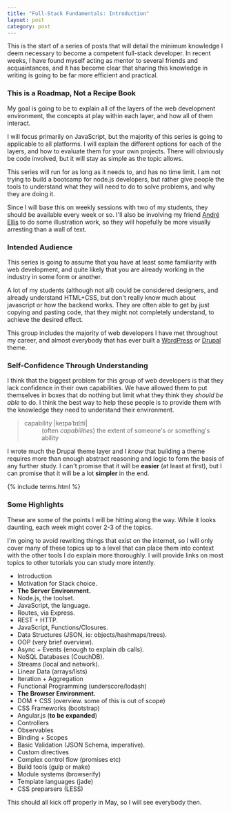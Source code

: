 ```yaml
---
title: "Full-Stack Fundamentals: Introduction"
layout: post
category: post
---
```


This is the start of a series of posts that will detail the minimum knowledge I deem necessary to become a competent full-stack developer. In recent weeks, I have found myself acting as mentor to several friends and acquaintances, and it has become clear that sharing this knowledge in writing is going to be far more efficient and practical.

<!--more-->

### This is a Roadmap, Not a Recipe Book 

My goal is going to be to explain all of the layers of the web development environment, the concepts at play within each layer, and how all of them interact.

I will focus primarily on JavaScript, but the majority of this series is going to applicable to all platforms. I will explain the different options for each of the layers, and how to evaluate them for your own projects. There will obviously be code involved, but it will stay as simple as the topic allows.

This series will run for as long as it needs to, and has no time limit. I am not trying to build a bootcamp for node.js developers, but rather give people the tools to understand what they will need to do to solve problems, and why they are doing it.

Since I will base this on weekly sessions with two of my students, they should be available every week or so. I'll also be involving my friend [André Ellis](http://uberellis.com/) to do some illustration work, so they will hopefully be more visually arresting than a wall of text.

### Intended Audience

This series is going to assume that you have at least some familiarity with web development, and quite likely that you are already working in the industry in some form or another.

A lot of my students (although not all) could be considered designers, and already understand HTML+CSS, but don't really know much about javascript or how the backend works. They are often able to get by just copying and pasting code, that they might not completely understand, to achieve the desired effect.

This group includes the majority of web developers I have met throughout my career, and almost everybody that has ever built a [WordPress](http://wordpress.org) or [Drupal](http://drupal.org) theme.

### Self-Confidence Through Understanding

I think that the biggest problem for this group of web developers is that they lack confidence in their own capabilities. We have allowed them to put themselves in boxes that do nothing but limit what they think they _should be able_ to do. I think the best way to help these people is to provide them with the knowledge they need to understand their environment.

<blockquote><dl>
  <dt>capability |keɪpəˈbɪlɪti|</dt>
  <dd>(often <em>capabilities</em>) the extent of someone's or something's ability</dd>
</dl></blockquote>

I wrote much the Drupal theme layer and I _know_ that building a theme requires more than enough abstract reasoning and logic to form the basis of any further study. I can't promise that it will be __easier__ (at least at first), but I can promise that it will be a lot __simpler__ in the end.

{% include terms.html %}

### Some Highlights

These are some of the points I will be hitting along the way. While it looks daunting, each week might cover 2-3 of the topics.

I'm going to avoid rewriting things that exist on the internet, so I will only cover many of these topics up to a level that can place them into context with the other tools I do explain more thoroughly. I will provide links on most topics to other tutorials you can study more intently.

* Introduction
* Motivation for Stack choice.
* __The Server Environment.__
* Node.js, the toolset.
* JavaScript, the language.
* Routes, via Express.
* REST + HTTP.
* JavaScript, Functions/Closures.
* Data Structures (JSON, ie: objects/hashmaps/trees).
* OOP (very brief overview).
* Async + Events (enough to explain db calls).
* NoSQL Databases (CouchDB).
* Streams (local and network).
* Linear Data (arrays/lists)
* Iteration + Aggregation
* Functional Programming (underscore/lodash)
* __The Browser Environment.__
* DOM + CSS (overview. some of this is out of scope)
* CSS Frameworks (bootstrap)
* Angular.js (__to be expanded__)
* Controllers
* Observables
* Binding + Scopes
* Basic Validation (JSON Schema, imperative). 
* Custom directives
* Complex control flow (promises etc)
* Build tools (gulp or make)
* Module systems (browserify)
* Template languages (jade)
* CSS preparsers (LESS)
 
This should all kick off properly in May, so I will see everybody then.
